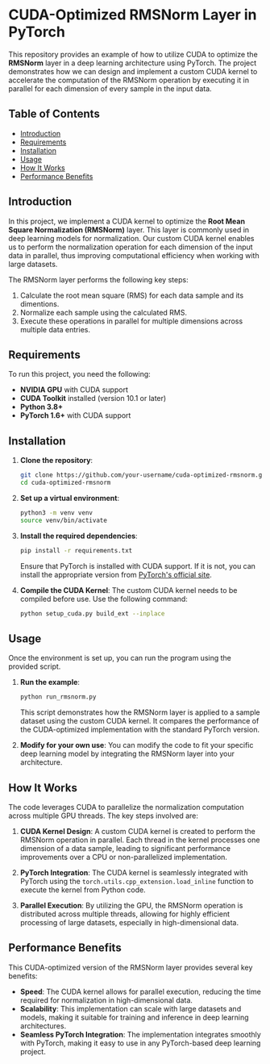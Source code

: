 
# CUDA-Optimized RMSNorm Layer in PyTorch

This repository provides an example of how to utilize CUDA to optimize the **RMSNorm** layer in a deep learning architecture using PyTorch. The project demonstrates how we can
design and implement a custom CUDA kernel to accelerate the computation of the RMSNorm operation by executing it in parallel for each dimension of every sample in the input data.

## Table of Contents
- [Introduction](#introduction)
- [Requirements](#requirements)
- [Installation](#installation)
- [Usage](#usage)
- [How It Works](#how-it-works)
- [Performance Benefits](#performance-benefits)

## Introduction
In this project, we implement a CUDA kernel to optimize the **Root Mean Square Normalization (RMSNorm)** layer. This layer is commonly used in 
deep learning models for normalization. Our custom CUDA kernel enables us to perform the normalization operation for each dimension of the input data in parallel,
thus improving computational efficiency when working with large datasets.

The RMSNorm layer performs the following key steps:
1. Calculate the root mean square (RMS) for each data sample and its dimentions.
2. Normalize each sample using the calculated RMS.
3. Execute these operations in parallel for multiple dimensions across multiple data entries.

## Requirements
To run this project, you need the following:
- **NVIDIA GPU** with CUDA support
- **CUDA Toolkit** installed (version 10.1 or later)
- **Python 3.8+**
- **PyTorch 1.6+** with CUDA support

## Installation
1. **Clone the repository**:
   ```bash
   git clone https://github.com/your-username/cuda-optimized-rmsnorm.git
   cd cuda-optimized-rmsnorm
   ```

2. **Set up a virtual environment**:
   ```bash
   python3 -m venv venv
   source venv/bin/activate
   ```

3. **Install the required dependencies**:
   ```bash
   pip install -r requirements.txt
   ```

   Ensure that PyTorch is installed with CUDA support. If it is not, you can install the appropriate version from [PyTorch's official site](https://pytorch.org/get-started/locally/).

4. **Compile the CUDA Kernel**:
   The custom CUDA kernel needs to be compiled before use. Use the following command:
   ```bash
   python setup_cuda.py build_ext --inplace
   ```

## Usage
Once the environment is set up, you can run the program using the provided script.

1. **Run the example**:
   ```bash
   python run_rmsnorm.py
   ```

   This script demonstrates how the RMSNorm layer is applied to a sample dataset using the custom CUDA kernel. It compares the performance of the
   CUDA-optimized implementation with the standard PyTorch version.

3. **Modify for your own use**:
   You can modify the code to fit your specific deep learning model by integrating the RMSNorm layer into your architecture.

## How It Works
The code leverages CUDA to parallelize the normalization computation across multiple GPU threads. The key steps involved are:
1. **CUDA Kernel Design**: A custom CUDA kernel is created to perform the RMSNorm operation in parallel. Each thread in the kernel processes one dimension of a data sample,
   leading to significant performance improvements over a CPU or non-parallelized implementation.
   
3. **PyTorch Integration**: The CUDA kernel is seamlessly integrated with PyTorch using the `torch.utils.cpp_extension.load_inline` function to execute the kernel from Python code.

4. **Parallel Execution**: By utilizing the GPU, the RMSNorm operation is distributed across multiple threads, allowing for highly
    efficient processing of large datasets, especially in high-dimensional data.

## Performance Benefits
This CUDA-optimized version of the RMSNorm layer provides several key benefits:
- **Speed**: The CUDA kernel allows for parallel execution, reducing the time required for normalization in high-dimensional data.
- **Scalability**: This implementation can scale with large datasets and models, making it suitable for training and inference in deep learning architectures.
- **Seamless PyTorch Integration**: The implementation integrates smoothly with PyTorch, making it easy to use in any PyTorch-based deep learning project.
